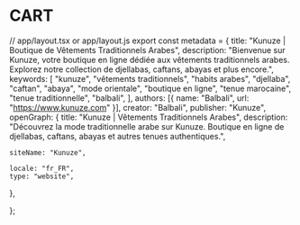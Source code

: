 # CART

// app/layout.tsx or app/layout.js
export const metadata = {
  title: "Kunuze | Boutique de Vêtements Traditionnels Arabes",
  description:
    "Bienvenue sur Kunuze, votre boutique en ligne dédiée aux vêtements traditionnels arabes. Explorez notre collection de djellabas, caftans, abayas et plus encore.",
  keywords: [
    "kunuze",
    "vêtements traditionnels",
    "habits arabes",
    "djellaba",
    "caftan",
    "abaya",
    "mode orientale",
    "boutique en ligne",
    "tenue marocaine",
    "tenue traditionnelle",
    "balbali",
  ],
  authors: [{ name: "Balbali", url: "https://www.kunuze.com" }],
  creator: "Balbali",
  publisher: "Kunuze",
  openGraph: {
    title: "Kunuze | Vêtements Traditionnels Arabes",
    description:
      "Découvrez la mode traditionnelle arabe sur Kunuze. Boutique en ligne de djellabas, caftans, abayas et autres tenues authentiques.",
    
    siteName: "Kunuze",
    
    locale: "fr_FR",
    type: "website",
  },
  
};
